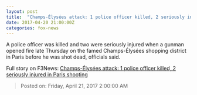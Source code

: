 ```yaml
---
layout: post
title:  "Champs-Élysées‬‬ attack: 1 police officer killed, 2 seriously injured in Paris shooting"
date: 2017-04-20 21:00:00Z
categories: fox-news
---
```


A police officer was killed and two were seriously injured when a gunman opened fire late Thursday on the famed Champs-Élysées shopping district in Paris before he was shot dead, officials said.


Full story on F3News: [Champs-Élysées‬‬ attack: 1 police officer killed, 2 seriously injured in Paris shooting](http://www.f3nws.com/n/M2fYyE)

> Posted on: Friday, April 21, 2017 2:00:00 AM
